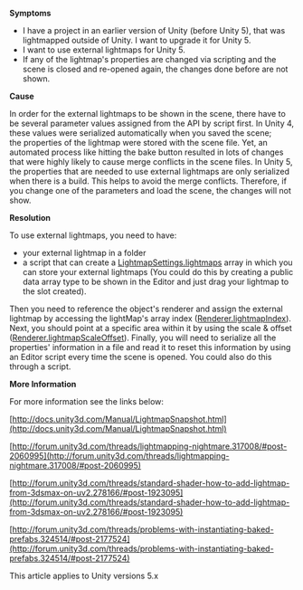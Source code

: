 

**Symptoms**


- I have a project in an earlier version of Unity (before Unity 5), that was lightmapped outside of Unity. I want to upgrade it for Unity 5.
- I want to use external lightmaps for Unity 5.
- If any of the lightmap's properties are changed via scripting and the scene is closed and re-opened again, the changes done before are not shown.



**Cause**



In order for the external lightmaps to be shown in the scene, there have to be several parameter values assigned from the API by script first. 
In Unity 4, these values were serialized automatically when you saved the scene; the properties of the lightmap were stored with the scene file. Yet, an automated process like hitting the bake button resulted in lots of changes that were highly likely to cause merge conflicts in the scene files. 
In Unity 5, the properties that are needed to use external lightmaps are only serialized when there is a build. This helps to avoid the merge conflicts. Therefore, if you change one of the parameters and load the scene, the changes will not show.



**Resolution**



To use external lightmaps, you need to have:


- your external lightmap in a folder
- a script that can create a [LightmapSettings.lightmaps](http://docs.unity3d.com/ScriptReference/LightmapSettings-lightmaps.html) array in which you can store your external lightmaps (You could do this by creating a public data array type to be shown in the Editor and just drag your lightmap to the slot created).



Then you need to reference the object's renderer and assign the external lightmap by accessing the lightMap's array index ([Renderer.lightmapIndex](http://docs.unity3d.com/ScriptReference/Renderer-lightmapIndex.html)). Next, you should point at a specific area within it by using the scale & offset ([Renderer.lightmapScaleOffset](http://docs.unity3d.com/ScriptReference/Renderer-lightmapScaleOffset.html)). 
Finally, you will need to serialize all the properties' information in a file and read it to reset this information by using an Editor script every time the scene is opened. You could also do this through a script.



**More Information**



For more information see the links below:



[http://docs.unity3d.com/Manual/LightmapSnapshot.html](http://docs.unity3d.com/Manual/LightmapSnapshot.html)



[http://forum.unity3d.com/threads/lightmapping-nightmare.317008/#post-2060995](http://forum.unity3d.com/threads/lightmapping-nightmare.317008/#post-2060995)



[http://forum.unity3d.com/threads/standard-shader-how-to-add-lightmap-from-3dsmax-on-uv2.278166/#post-1923095](http://forum.unity3d.com/threads/standard-shader-how-to-add-lightmap-from-3dsmax-on-uv2.278166/#post-1923095)



[http://forum.unity3d.com/threads/problems-with-instantiating-baked-prefabs.324514/#post-2177524](http://forum.unity3d.com/threads/problems-with-instantiating-baked-prefabs.324514/#post-2177524)



This article applies to Unity versions 5.x





